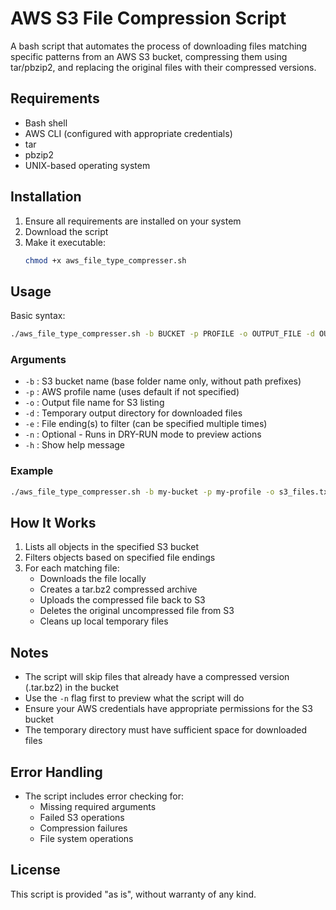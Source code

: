 # AWS S3 File Compression Script

A bash script that automates the process of downloading files matching specific patterns from an AWS S3 bucket, compressing them using tar/pbzip2, and replacing the original files with their compressed versions.

## Requirements

- Bash shell
- AWS CLI (configured with appropriate credentials)
- tar
- pbzip2
- UNIX-based operating system

## Installation

1. Ensure all requirements are installed on your system
2. Download the script
3. Make it executable:
   ```bash
   chmod +x aws_file_type_compresser.sh
   ```

## Usage

Basic syntax:
```bash
./aws_file_type_compresser.sh -b BUCKET -p PROFILE -o OUTPUT_FILE -d OUTPUT_DIR -e ENDING1 [-e ENDING2 ...] [-n]
```

### Arguments

- `-b` : S3 bucket name (base folder name only, without path prefixes)
- `-p` : AWS profile name (uses default if not specified)
- `-o` : Output file name for S3 listing
- `-d` : Temporary output directory for downloaded files
- `-e` : File ending(s) to filter (can be specified multiple times)
- `-n` : Optional - Runs in DRY-RUN mode to preview actions
- `-h` : Show help message

### Example

```bash
./aws_file_type_compresser.sh -b my-bucket -p my-profile -o s3_files.txt -d /tmp/output -e loom -e matrix.txt -n
```

## How It Works

1. Lists all objects in the specified S3 bucket
2. Filters objects based on specified file endings
3. For each matching file:
   - Downloads the file locally
   - Creates a tar.bz2 compressed archive
   - Uploads the compressed file back to S3
   - Deletes the original uncompressed file from S3
   - Cleans up local temporary files

## Notes

- The script will skip files that already have a compressed version (.tar.bz2) in the bucket
- Use the `-n` flag first to preview what the script will do
- Ensure your AWS credentials have appropriate permissions for the S3 bucket
- The temporary directory must have sufficient space for downloaded files

## Error Handling

- The script includes error checking for:
  - Missing required arguments
  - Failed S3 operations
  - Compression failures
  - File system operations

## License

This script is provided "as is", without warranty of any kind.